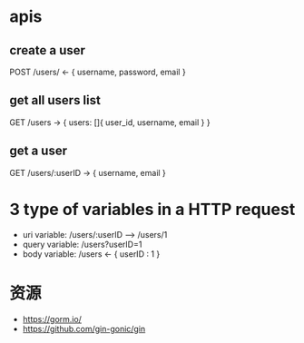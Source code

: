 # apis
## create a user
POST /users/ <- { username, password, email }

## get all users list
GET /users -> { users: []{ user_id, username, email } }

## get a user
GET /users/:userID -> { username, email }

# 3 type of variables in a HTTP request
- uri variable: /users/:userID --> /users/1
- query variable: /users?userID=1
- body variable: /users <- { userID : 1 }

# 资源
- https://gorm.io/
- https://github.com/gin-gonic/gin